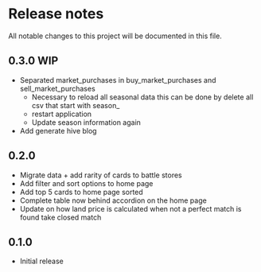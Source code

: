 # Release notes
All notable changes to this project will be documented in this file.

## 0.3.0 WIP
- Separated market_purchases in buy_market_purchases and sell_market_purchases
  - Necessary to reload all seasonal data this can be done by delete all csv that start with season_ 
  - restart application
  - Update season information again
- Add generate hive blog


## 0.2.0
- Migrate data + add rarity of cards to battle stores 
- Add filter and sort options to home page
- Add top 5 cards to home page sorted
- Complete table now behind accordion on the home page
- Update on how land price is calculated when not a perfect match is found take closed match 

## 0.1.0
 - Initial release
